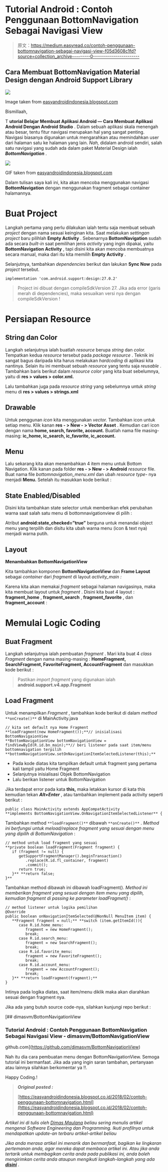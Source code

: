 # Tutorial Android : Contoh Penggunaan BottomNavigation Sebagai Navigasi View

> 原文：<https://medium.easyread.co/contoh-penggunaan-bottomnavigation-sebagai-navigasi-view-f05d3608c1fd?source=collection_archive---------0----------------------->

## Cara Membuat BottomNavigation Material Design dengan Android Support Library

![](img/f951c0acef491663c5a735da6b632091.png)

Image taken from [easyandroidindonesia.blogspot.com](http://easyandroidindonesia.blogspot.com)

Bismillaah,

T **utorial Belajar Membuat Aplikasi Android — Cara Membuat Aplikasi Android Dengan Android Studio** . Dalam sebuah aplikasi skala menengah atau besar, tentu fitur navigasi merupakan hal yang sangat penting. Navigasi biasanya digunakan untuk mengarahkan atau memindahkan user dari halaman satu ke halaman yang lain. *Nah,* didalam android sendiri, salah satu navigasi yang sudah ada dalam paket Material Design ialah ***BottomNavigation*** .

![](img/b719061e31c7efa50ba97c02488af8d1.png)

GIF taken from [easyandroidindonesia.blogspot.com](http://easyandroidindonesia.blogspot.com)

Dalam tulisan saya kali ini, kita akan mencoba menggunakan navigasi **BottomNavigation** dengan menggunakan fragment sebagai container halamannya.

# Buat Project

Langkah pertama yang perlu dilakukan ialah tentu saja membuat sebuah *project* dengan nama sesuai keinginan kita. Saat melakukan *settingan project* baru pilihlah **Empty Activity** . Sebenarnya **BottomNavigation** sudah ada secara *built-in* saat pemilihan jenis *activity* yang ingin dipakai, yaitu **BottomNavigation** **Activity** , tapi disini kita akan mencoba membuatnya secara manual, maka dari itu kita memilih **Empty Activity** .

Selanjutnya, tambahkan *dependencies* berikut dan lakukan **Sync Now** pada *project* tersebut.

```
implementation 'com.android.support:design:27.0.2'
```

> Project ini dibuat dengan compileSdkVersion 27\. Jika ada error (garis merah di dependencies), maka sesuaikan versi nya dengan compileSdkVersion !

# Persiapan Resource

## String dan Color

Langkah selanjutnya ialah buatlah *resource* berupa *string* dan *color.* Tempatkan kedua *resource* tersebut pada *package resource* . Teknik ini sangat bagus daripada kita harus melakukan *hardcoding* di aplikasi kita nantinya. Selain itu ini membuat sebuah *resource* yang tentu saja *reusable* .
Tambahkan baris berikut dalam *resource color* yang kita buat sebelumnya, yaitu di **res > values > color.xml.**

Lalu tambahkan juga pada *resource string* yang sebelumnya untuk *string* menu di **res > values > strings.xml**

## Drawable

Untuk penggunan *icon* kita menggunakan *vector.* Tambahkan icon untuk setiap menu. Klik kanan **res - > New - > Vector Asset** . Kemudian cari icon dengan nama **home, search, favorite, account.** Buatlah nama file masing-masing: **ic_home, ic_search, ic_favorite, ic_account.**

## Menu

Lalu sekarang kita akan menambahkan 4 item menu untuk Bottom Navigation. Klik kanan pada folder **res - > New - > Android** *resource* file. Buat nama file *bottomnavigation_menu.xml* dan ubah *resource type-* nya menjadi **Menu.** Setelah itu masukkan kode berikut :

## State Enabled/Disabled

Disini kita tambahkan state selector untuk memberikan efek perubahan warna saat salah satu menu di bottomnavigationview di pilih :

Atribut **android:state_checked=”true”** berguna untuk menandai object menu yang terpilih dan disitu kita ubah warna menu (icon & text nya) menjadi warna putih.

## Layout

**Menambahkan BottomNavigationView**

Kita tambahkan komponen **BottomNavigationView** dan **Frame Layout** sebagai *container* dari *fragment* di layout *activity_main :*

Karena kita akan memakai *fragment* sebagai halaman navigasinya, maka kita membuat layout untuk *fragment* . Disini kita buat 4 layout : **fragment_home** , **fragment_search** , **fragment_favorite** , dan **fragment_account** :

# Memulai Logic Coding

## Buat Fragment

Langkah selanjutnya ialah pembuatan *fragment* . Mari kita buat 4 *class* *Fragment* dengan nama masing-masing : **HomeFragment, SearchFragment, FavoriteFragment, AccountFragment** dan masukkan kode berikut :

> Pastikan *import fragment* yang digunakan ialah **android.support.v4.app.Fragment**

## Load Fragment

Untuk menampilkan *Fragment* , tambahkan kode berikut di dalam *method* `**onCreate()**` di MainActivity.java

```
// kita set default nya Home Fragment
**loadFragment(new HomeFragment());**// inisialisasi BottomNavigaionView
**BottomNavigationView bottomNavigationView = findViewById(R.id.bn_main);**// beri listener pada saat item/menu bottomnavigation terpilih
**bottomNavigationView.setOnNavigationItemSelectedListener(this);**
```

*   Pada kode diatas kita tampilkan default untuk fragment yang pertama kali tampil yaitu Home Fragment
*   Selanjutnya inisialisasi Objek BottomNavigation
*   Lalu berikan listener untuk BottomNavigation

Jika terdapat error pada kata **this,** maka letakkan kursor di kata this kemudian tekan ***Alt+Enter*** , atau tambahkan implement pada activity seperti berikut :

```
public class MainActivity extends AppCompatActivity 
**implements BottomNavigationView.OnNavigationItemSelectedListener** {
```

Tambahkan method `**loadFragment()**` dibawah `**onCreate()**` . *Method ini berfungsi untuk meload/replace fragment yang sesuai dengan menu yang dipilih di BottomNavigation* :

```
// method untuk load fragment yang sesuai
**private boolean loadFragment(Fragment fragment) {
   if (fragment != null) {
      getSupportFragmentManager().beginTransaction()
         .replace(R.id.fl_container, fragment)
         .commit();
      return true;
   }** **return false;
}**
```

Tambahkan method dibawah ini dibawah loadFragment(). *Method ini memberikan fragment yang sesuai dengan item menu yang dipilih, kemudian fragment di passing ke parameter loadFragmet()* :

```
// method listener untuk logika pemilihan
@Override
public boolean onNavigationItemSelected(@NonNull MenuItem item) {
   **Fragment fragment = null;** **switch (item.getItemId()){
      case R.id.home_menu:
         fragment = new HomeFragment();
         break;
      case R.id.search_menu:
         fragment = new SearchFragment();
         break;
      case R.id.favorite_menu:
         fragment = new FavoriteFragment();
         break;
      case R.id.account_menu:
         fragment = new AccountFragment();
         break;
   }** **return loadFragment(fragment);**
}
```

Intinya pada logika diatas, saat item/menu diklik maka akan diarahkan sesuai dengan fragment nya.

Jika ada yang butuh source code-nya, silahkan kunjungi repo berikut :

[](https://github.com/dimasvm/BottomNavigationView) [## dimasvm/BottomNavigationView

### Tutorial Android : Contoh Penggunaan BottomNavigation Sebagai Navigasi View - dimasvm/BottomNavigationView

github.com](https://github.com/dimasvm/BottomNavigationView) 

Nah itu dia cara pembuatan menu dengan BottomNavigationView. Semoga tutorial ini bermanfaat. Jika ada yang ingin saran tambahan, pertanyaan atau lainnya silahkan berkomentar ya !!.

Happy Coding.!

> ***Original posted :***
> 
> [https://easyandroidindonesia.blogspot.co.id/2018/02/contoh-penggunaan-bottomnavigation.html](https://easyandroidindonesia.blogspot.co.id/2018/02/contoh-penggunaan-bottomnavigation.html)

*Artikel ini di tulis oleh* [*Dimas Maulana*](https://medium.com/u/148ea15187d5?source=post_page-----f05d3608c1fd--------------------------------) *beliau sering menulis artikel mengenai Software Engineering dan Programming. Ikuti profilnya untuk mendapatkan update-an terbaru artikel-artikel beliau*

*Jika anda merasa artikel ini menarik dan bermanfaat, bagikan ke lingkaran pertemanan anda, agar mereka dapat membaca artikel ini.
Atau jika anda tertarik untuk membagikan cerita anda pada publikasi ini, anda boleh mengirimkan cerita anda ataupun mengikuti langkah-langkah yang ada* [***disini***](https://medium.com/easyread/about-easyread-74b20960e180) *.*
